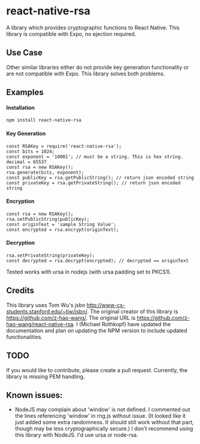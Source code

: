 # react-native-rsa
A library which provides cryptographic functions to React Native. This library is compatible with Expo, no ejection required.

## Use Case
Other similar libraries either do not provide key generation functionality or are not compatible with Expo. This library solves both problems.

## Examples

#### Installation
```
npm install react-native-rsa
```

#### Key Generation
```
const RSAKey = require('react-native-rsa');
const bits = 1024;
const exponent = '10001'; // must be a string. This is hex string. decimal = 65537
const rsa = new RSAKey();
rsa.generate(bits, exponent);
const publicKey = rsa.getPublicString(); // return json encoded string
const privateKey = rsa.getPrivateString(); // return json encoded string
```

#### Encryption
```
const rsa = new RSAKey();
rsa.setPublicString(publicKey);
const originText = 'sample String Value';
const encrypted = rsa.encrypt(originText);
```

#### Decryption
```
rsa.setPrivateString(privateKey);
const decrypted = rsa.decrypt(encrypted); // decrypted == originText
```

Tested works with ursa in nodejs (with ursa padding set to PKCS1).

## Credits
This library uses Tom Wu's jsbn http://www-cs-students.stanford.edu/~tjw/jsbn/.
The original creator of this library is https://github.com/z-hao-wang/. The original URL is https://github.com/z-hao-wang/react-native-rsa. I (Michael Rothkopf) have updated the documentation and plan on updating the NPM version to include updated functionalities.

## TODO
If you would like to contribute, please create a pull request. Currently, the library is missing PEM handling.

## Known issues:
* NodeJS may complain about 'window' is not defined. I commented out the lines referencing 'window' in rng.js without issue. (It looked like it just added some extra randomness. It should still work without that part, though may be less cryptographically secure.) I don't recommend using this library with NodeJS. I'd use ursa or node-rsa.
